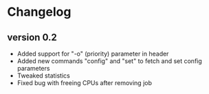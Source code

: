# Changelog

## version 0.2

- Added support for "-o" (priority) parameter in header
- Added new commands "config" and "set" to fetch and set config parameters
- Tweaked statistics
- Fixed bug with freeing CPUs after removing job